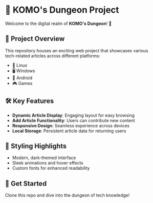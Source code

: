 # 🚀 KOMO's Dungeon Project

Welcome to the digital realm of **KOMO's Dungeon**! 🏰

## 🌟 Project Overview

This repository houses an exciting web project that showcases various tech-related articles across different platforms:

- 🐧 Linux
- 🖥️ Windows
- 📱 Android
- 🎮 Games

## 🛠️ Key Features

- **Dynamic Article Display**: Engaging layout for easy browsing
- **Add Article Functionality**: Users can contribute new content
- **Responsive Design**: Seamless experience across devices
- **Local Storage**: Persistent article data for returning users

## 🎨 Styling Highlights

- Modern, dark-themed interface
- Sleek animations and hover effects
- Custom fonts for enhanced readability

## 🚀 Get Started

Clone this repo and dive into the dungeon of tech knowledge!
